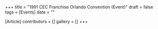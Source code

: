 +++
title = "1991 CEC Franchise Orlando Convention (Event)"
draft = false
tags = [Events]
date = ""

[Article]
contributors = []
gallery = []
+++